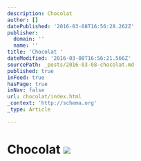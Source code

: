 ```yaml
---
description: Chocolat
author: []
datePublished: '2016-03-08T16:56:28.262Z'
publisher:
  domain: ''
  name: ''
title: 'Chocolat '
dateModified: '2016-03-08T16:56:21.566Z'
sourcePath: _posts/2016-03-08-chocolat.md
published: true
inFeed: true
hasPage: true
inNav: false
url: chocolat/index.html
_context: 'http://schema.org'
_type: Article

---
```

# Chocolat ![](https://the-grid-user-content.s3-us-west-2.amazonaws.com/3604a736-3029-4cb8-87fc-051d555db0db.png)